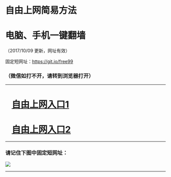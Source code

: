 ﻿# 自由上网简易方法

# 电脑、手机一键翻墙

（2017/10/09 更新，网址有效）

固定短网址：https://git.io/free99

### （微信如打不开，请转到浏览器打开）


***





# &nbsp;&nbsp; <a href="http://ft708425977.fwq-tz-1001.info/fwqtz01.html?t=10090018123 " target="_blank">自由上网入口1</a>
# &nbsp;&nbsp; <a href="http://ft1384229095.fwq-tz-1002.info/fwqtz02.html?t=10090017895 " target="_blank">自由上网入口2</a>
***

### 请记住下图中固定短网址：

<img src="https://s3-us-west-2.amazonaws.com/fwq-1001/yjfq-20170905okok.png" /> 


***

